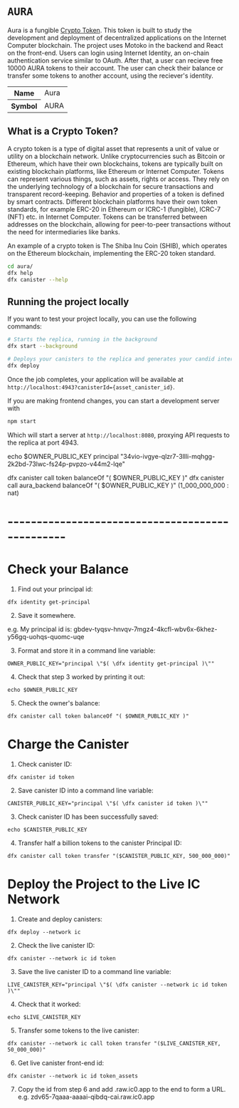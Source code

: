 # `AURA`

Aura is a fungible [Crypto Token](#what-is-a-crypto-token).
This token is built to study the development and deployment of decentralized applications on the Internet Computer blockchain. 
The project uses Motoko in the backend and React on the front-end.
Users can login using Internet Identity, an on-chain authentication service similar to OAuth. 
After that, a user can recieve free 10000 AURA tokens to their account.
The user can check their balance or transfer some tokens to another account, using the reciever's identity.

<table>
    <tr>
        <th>Name</th>
        <td>Aura</td>
    </tr>
    <tr>
        <th>Symbol</th>
        <td>AURA</td>
    </tr>
</table>

## What is a Crypto Token?

A crypto token is a type of digital asset that represents a unit of value or utility on a blockchain network.
Unlike cryptocurrencies such as Bitcoin or Ethereum, which have their own blockchains, tokens are typically built on existing blockchain platforms, like Ethereum or Internet Computer.
Tokens can represent various things, such as assets, rights or access.
They rely on the underlying technology of a blockchain for secure transactions and transparent record-keeping. 
Behavior and properties of a token is defined by smart contracts.
Different blockchain platforms have their own token standards, for example ERC-20 in Ethereum or ICRC-1 (fungible), ICRC-7 (NFT) etc. in Internet Computer.
Tokens can be transferred between addresses on the blockchain, allowing for peer-to-peer transactions without the need for intermediaries like banks.

An example of a crypto token is The Shiba Inu Coin (SHIB), which operates on the Ethereum blockchain, implementing the ERC-20 token standard.

```bash
cd aura/
dfx help
dfx canister --help
```

## Running the project locally

If you want to test your project locally, you can use the following commands:

```bash
# Starts the replica, running in the background
dfx start --background

# Deploys your canisters to the replica and generates your candid interface
dfx deploy
```

Once the job completes, your application will be available at `http://localhost:4943?canisterId={asset_canister_id}`.

If you are making frontend changes, you can start a development server with

```bash
npm start
```

Which will start a server at `http://localhost:8080`, proxying API requests to the replica at port 4943.


echo $OWNER_PUBLIC_KEY
principal "34vio-ivgye-qlzr7-3llli-mqhgg-2k2bd-73lwc-fs24p-pvpzo-v44m2-lqe"

dfx canister call token balanceOf "( $OWNER_PUBLIC_KEY )"
dfx canister call aura_backend balanceOf "( $OWNER_PUBLIC_KEY )"
(1_000_000_000 : nat)


# ------------------------------------------------

# Check your Balance

1. Find out your principal id:

```
dfx identity get-principal
```

2. Save it somewhere.

e.g. My principal id is: gbdev-tyqsv-hnvqv-7mgz4-4kcfl-wbv6x-6khez-y56gq-uohqs-quomc-uqe


3. Format and store it in a command line variable:
```
OWNER_PUBLIC_KEY="principal \"$( \dfx identity get-principal )\""
```

4. Check that step 3 worked by printing it out:
```
echo $OWNER_PUBLIC_KEY
```

5. Check the owner's balance:
```
dfx canister call token balanceOf "( $OWNER_PUBLIC_KEY )"
```

# Charge the Canister


1. Check canister ID:
```
dfx canister id token
```

2. Save canister ID into a command line variable:
```
CANISTER_PUBLIC_KEY="principal \"$( \dfx canister id token )\""
```

3. Check canister ID has been successfully saved:
```
echo $CANISTER_PUBLIC_KEY
```

4. Transfer half a billion tokens to the canister Principal ID:
```
dfx canister call token transfer "($CANISTER_PUBLIC_KEY, 500_000_000)"
```

# Deploy the Project to the Live IC Network

1. Create and deploy canisters:

```
dfx deploy --network ic
```

2. Check the live canister ID:
```
dfx canister --network ic id token
```

3. Save the live canister ID to a command line variable:
```
LIVE_CANISTER_KEY="principal \"$( \dfx canister --network ic id token )\""
```

4. Check that it worked:
```
echo $LIVE_CANISTER_KEY
```

5. Transfer some tokens to the live canister:
```
dfx canister --network ic call token transfer "($LIVE_CANISTER_KEY, 50_000_000)"
```

6. Get live canister front-end id:
```
dfx canister --network ic id token_assets
```
7. Copy the id from step 6 and add .raw.ic0.app to the end to form a URL.
e.g. zdv65-7qaaa-aaaai-qibdq-cai.raw.ic0.app